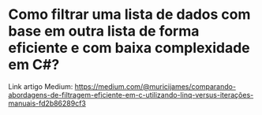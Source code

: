 # Como filtrar uma lista de dados com base em outra lista de forma eficiente e com baixa complexidade em C#?
Link artigo Medium: https://medium.com/@muricijames/comparando-abordagens-de-filtragem-eficiente-em-c-utilizando-linq-versus-iterações-manuais-fd2b86289cf3
